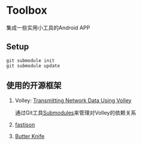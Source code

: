 # Toolbox

集成一些实用小工具的Android APP


## Setup

``` git
git submodule init
git submodule update
```

## 使用的开源框架

1. Volley: [Transmitting Network Data Using Volley](https://developer.android.com/training/volley/index.html)

    通过Git工具[Submodules](https://git-scm.com/book/en/v2/Git-Tools-Submodules)来管理对Volley的依赖关系

2. [fastjson](https://github.com/alibaba/fastjson)

3. [Butter Knife](https://github.com/JakeWharton/butterknife)

